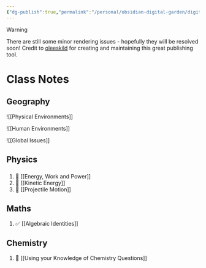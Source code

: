 ```yaml
---
{"dg-publish":true,"permalink":"/personal/obsidian-digital-garden/digital-garden-homepage/","tags":"gardenEntry","dgHomeLink":true,"dgPassFrontmatter":false}
---
```



> [!warning]
> There are still some minor rendering issues - hopefully they will be resolved soon!
> Credit to [oleeskild](https://github.com/oleeskild/) for creating and maintaining this great publishing tool.

# Class Notes
## Geography

<div class="transclusion internal-embed is-loaded"><div class="markdown-embed">

<div class="markdown-embed-title">



</div>



![[Physical Environments]]

![[Human Environments]]

![[Global Issues]]


</div></div>


## Physics

<div class="transclusion internal-embed is-loaded"><div class="markdown-embed">

<div class="markdown-embed-title">

 ###


</div>



1. 💪 [[Energy, Work and Power]]
2. 💨 [[Kinetic Energy]]
3. 🏹 [[Projectile Motion]]


</div></div>


## Maths

<div class="transclusion internal-embed is-loaded"><div class="markdown-embed">

<div class="markdown-embed-title">



</div>



1. ✅ [[Algebraic Identities]]


</div></div>



## Chemistry

<div class="transclusion internal-embed is-loaded"><div class="markdown-embed">

<div class="markdown-embed-title">



</div>



1. 🧪 [[Using your Knowledge of Chemistry Questions]]


</div></div>

